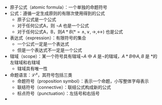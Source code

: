 - 原子公式（atomic formula）：一个单独的命题符号
- 公式：遵循一定生成原则的有限次使用得到的公式
	- 原子公式是一个公式
	- 对于任何公式A，则 $\neg A$ 也是一个公式
	- 对于任何公式A，B，则$A * B(*=\wedge , \vee , \rightarrow ,\leftrightarrow)$ 也是公式
- 表达式（expression）：有限符号的集合
	- 一个公式一定是一个表达式
	- 但是一个表达式不一定是一个公式
- 辖域（scope）：某一个符号具有辖域$\neg A$ 中 $A$ 是$\neg$的辖域，$A * B$中$A, B$ 是 $*$的左辖域和右辖域
	- 辖域具有唯一性
- 命题语言：$\mathscr{L^p}$，其符号包括三类
	- 命题符号（proposition symbol）：表示一个命题，小写整体字母表示
	- 联结符号（connective）：联结公式构成新的公式
	- 标点符号（punctuation）：左括号和右括号
-